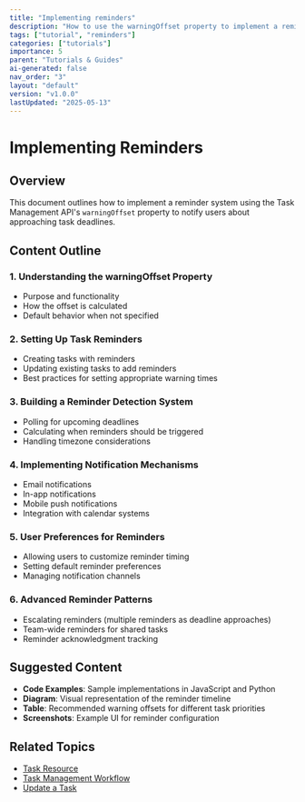 ```yaml
---
title: "Implementing reminders"
description: "How to use the warningOffset property to implement a reminder system for tasks approaching their due date."
tags: ["tutorial", "reminders"]
categories: ["tutorials"]
importance: 5
parent: "Tutorials & Guides"
ai-generated: false
nav_order: "3"
layout: "default"
version: "v1.0.0"
lastUpdated: "2025-05-13"
---
```


# Implementing Reminders

## Overview

This document outlines how to implement a reminder system using the Task Management API's `warningOffset` property to notify users about approaching task deadlines.

## Content Outline

### 1. Understanding the warningOffset Property
- Purpose and functionality
- How the offset is calculated
- Default behavior when not specified

### 2. Setting Up Task Reminders
- Creating tasks with reminders
- Updating existing tasks to add reminders
- Best practices for setting appropriate warning times

### 3. Building a Reminder Detection System
- Polling for upcoming deadlines
- Calculating when reminders should be triggered
- Handling timezone considerations

### 4. Implementing Notification Mechanisms
- Email notifications
- In-app notifications
- Mobile push notifications
- Integration with calendar systems

### 5. User Preferences for Reminders
- Allowing users to customize reminder timing
- Setting default reminder preferences
- Managing notification channels

### 6. Advanced Reminder Patterns
- Escalating reminders (multiple reminders as deadline approaches)
- Team-wide reminders for shared tasks
- Reminder acknowledgment tracking

## Suggested Content

- **Code Examples**: Sample implementations in JavaScript and Python
- **Diagram**: Visual representation of the reminder timeline
- **Table**: Recommended warning offsets for different task priorities
- **Screenshots**: Example UI for reminder configuration

## Related Topics
- [Task Resource](/resources/task-resource.md)
- [Task Management Workflow](/tutorials/task-management-workflow.md)
- [Update a Task](/api-reference/update-task.md)


